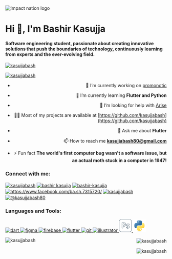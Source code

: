 <img src="https://dl.dropboxusercontent.com/scl/fi/7t6z5bt9h4lsznfvxh6te/Bash-02.png?rlkey=owfmbrv9swgdi6xq49ew3au85&st=gwgsgmla&dl=0" alt="Impact nation logo" style="display: block; margin: 10px 0; width: 400;">
<h1 >Hi 👋, I'm Bashir Kasujja</h1>
<h4>Software engineering student, passionate about creating innovative solutions that push the boundaries of technology, continuously learning from experts and the ever-evolving field.</h4>

<ima align= "right" width= "400" alt="Chilling" src ="https://i.pinimg.com/originals/f1/e7/34/f1e734f9cade86fe737a9aa404ad5677.gif">
<p align="left"> <a href="https://github.com/ryo-ma/github-profile-trophy"><img src="https://github-profile-trophy.vercel.app/?username=kasujjabash" alt="kasujjabash" /></a> </p>

<p align="left"> <a href="https://twitter.com/kasujjabash" target="blank"><img src="https://img.shields.io/twitter/follow/kasujjabash?logo=twitter&style=for-the-badge" alt="kasujjabash" /></a> </p>

- 🔭 I’m currently working on [promonotic](https://github.com/kasujjabash/promnotic)

- 🌱 I’m currently learning **Flutter and Python**

- 🤝 I’m looking for help with [Arise](https://github.com/kasujjabash/Arise)

- 👨‍💻 Most of my projects are available at [https://github.com/kasujjabash](https://github.com/kasujjabash)

- 💬 Ask me about **Flutter**

- 📫 How to reach me **kasujjabash80@gmail.com**

- ⚡ Fun fact **The world's first computer bug wasn't a software issue, but an actual moth stuck in a computer in 1947!**

<h3 align="left">Connect with me:</h3>
<p align="left">
<a href="https://twitter.com/kasujjabash" target="blank"><img align="center" src="https://raw.githubusercontent.com/rahuldkjain/github-profile-readme-generator/master/src/images/icons/Social/twitter.svg" alt="kasujjabash" height="30" width="40" /></a>
<a href="https://www.linkedin.com/in/bashir-kasujja-290164257/" target="blank"><img align="center" src="https://raw.githubusercontent.com/rahuldkjain/github-profile-readme-generator/master/src/images/icons/Social/linked-in-alt.svg" alt="bashir kasujja" height="30" width="40" /></a>
<a href="https://stackoverflow.com/users/bashir-kasujja" target="blank"><img align="center" src="https://raw.githubusercontent.com/rahuldkjain/github-profile-readme-generator/master/src/images/icons/Social/stack-overflow.svg" alt="bashir-kasujja" height="30" width="40" /></a>
<a href="https://fb.com/https://www.facebook.com/ba.sh.7315720/" target="blank"><img align="center" src="https://raw.githubusercontent.com/rahuldkjain/github-profile-readme-generator/master/src/images/icons/Social/facebook.svg" alt="https://www.facebook.com/ba.sh.7315720/" height="30" width="40" /></a>
<a href="https://instagram.com/kasujjabash" target="blank"><img align="center" src="https://raw.githubusercontent.com/rahuldkjain/github-profile-readme-generator/master/src/images/icons/Social/instagram.svg" alt="kasujjabash" height="30" width="40" /></a>
<a href="https://medium.com/@kasujjabash80" target="blank"><img align="center" src="https://raw.githubusercontent.com/rahuldkjain/github-profile-readme-generator/master/src/images/icons/Social/medium.svg" alt="@kasujjabash80" height="30" width="40" /></a>
</p>

<h3 align="left">Languages and Tools:</h3>
<p align="left"> <a href="https://dart.dev" target="_blank" rel="noreferrer"> <img src="https://www.vectorlogo.zone/logos/dartlang/dartlang-icon.svg" alt="dart" width="40" height="40"/> </a> <a href="https://www.figma.com/" target="_blank" rel="noreferrer"> <img src="https://www.vectorlogo.zone/logos/figma/figma-icon.svg" alt="figma" width="40" height="40"/> </a> <a href="https://firebase.google.com/" target="_blank" rel="noreferrer"> <img src="https://www.vectorlogo.zone/logos/firebase/firebase-icon.svg" alt="firebase" width="40" height="40"/> </a> <a href="https://flutter.dev" target="_blank" rel="noreferrer"> <img src="https://www.vectorlogo.zone/logos/flutterio/flutterio-icon.svg" alt="flutter" width="40" height="40"/> </a> <a href="https://git-scm.com/" target="_blank" rel="noreferrer"> <img src="https://www.vectorlogo.zone/logos/git-scm/git-scm-icon.svg" alt="git" width="40" height="40"/> </a> <a href="https://www.adobe.com/in/products/illustrator.html" target="_blank" rel="noreferrer"> <img src="https://www.vectorlogo.zone/logos/adobe_illustrator/adobe_illustrator-icon.svg" alt="illustrator" width="40" height="40"/> </a> <a href="https://www.photoshop.com/en" target="_blank" rel="noreferrer"> <img src="https://raw.githubusercontent.com/devicons/devicon/master/icons/photoshop/photoshop-line.svg" alt="photoshop" width="40" height="40"/> </a> <a href="https://www.python.org" target="_blank" rel="noreferrer"> <img src="https://raw.githubusercontent.com/devicons/devicon/master/icons/python/python-original.svg" alt="python" width="40" height="40"/> </a> </p>

<p><img align="left" src="https://github-readme-stats.vercel.app/api/top-langs?username=kasujjabash&show_icons=true&locale=en&layout=compact" alt="kasujjabash" /></p>

<p>&nbsp;<img align="center" src="https://github-readme-stats.vercel.app/api?username=kasujjabash&show_icons=true&locale=en" alt="kasujjabash" /></p>

<p><img align="center" src="https://github-readme-streak-stats.herokuapp.com/?user=kasujjabash&" alt="kasujjabash" /></p>

